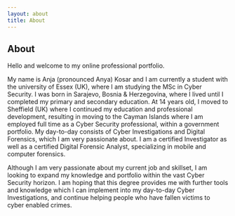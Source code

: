 ```yaml
---
layout: about
title: About
---
```


## About

Hello and welcome to my online professional portfolio.

My name is Anja (pronounced Anya) Kosar and I am currently a student with the university of Essex (UK), where I am studying the MSc in Cyber Security. I was born in Sarajevo, Bosnia & Herzegovina, where I lived until I completed my primary and secondary education. At 14 years old, I moved to Sheffield (UK) where I continued my education and professional development, resulting in moving to the Cayman Islands where I am employed full time as a Cyber Security professional, within a government portfolio. My day-to-day consists of Cyber Investigations and Digital Forensics, which I am very passionate about. I am a certified Investigator as well as a certified Digital Forensic Analyst, specializing in mobile and computer forensics.

Although I am very passionate about my current job and skillset, I am looking to expand my knowledge and portfolio within the vast Cyber Security horizon. I am hoping that this degree provides me with further tools and knowledge which I can implement into my day-to-day Cyber Investigations, and continue helping people who have fallen victims to cyber enabled crimes.


